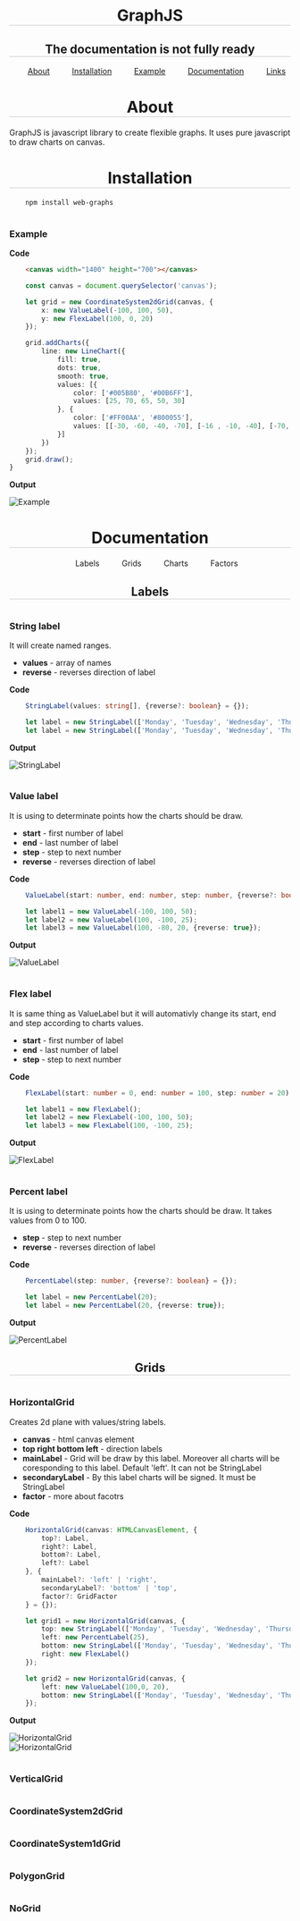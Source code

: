 <style>
    h1, h2 {
        text-align: center;
        border-bottom: 1px solid #ccc;
    }
    h3 {
        padding-top: 15px;
    }
    h4 {
        text-align: center;
    }
    img {
        margin: auto;
        display: block;
        max-width: 1000px;
    }
    nav ul {
        display: flex;
        justify-content: center;
        list-style-type: none;
    }
    nav a {
        padding: 10px 20px;
    }
</style>

# GraphJS

## The documentation is not fully ready

<nav>
    <ul>
        <li><a href="#about">About</a></li>
        <li><a href="#installation">Installation</a></li>
        <li><a href="#example">Example</a></li>
        <li><a href="#documentation">Documentation</a></li>
        <li><a href="#">Links</a></li>
    </ul>
</nav>

<h1 id="about">About</h1>

GraphJS is javascript library to create flexible graphs. It uses pure javascript to draw charts on canvas.

<h1 id="installation">Installation</h1>

```bash
    npm install web-graphs
```

<h3 id="example">Example</h3>

**Code**

```HTML
    <canvas width="1400" height="700"></canvas>
```

```typescript
    const canvas = document.querySelector('canvas');

    let grid = new CoordinateSystem2dGrid(canvas, {
        x: new ValueLabel(-100, 100, 50),
        y: new FlexLabel(100, 0, 20)
    });

    grid.addCharts({
        line: new LineChart({
            fill: true,
            dots: true,
            smooth: true,
            values: [{
                color: ['#005B80', '#00B6FF'],
                values: [25, 70, 65, 50, 30]
            }, {
                color: ['#FF00AA', '#800055'],
                values: [[-30, -60, -40, -70], [-16 , -10, -40], [-70, -65, -65, -100, -90], [-70, -75, -85], -70]
            }]
        })
    });
    grid.draw();
}
```

**Output**

![Example](./img/example.png)

<h1 id="documentation">Documentation</h1>

<nav>
    <ul>
        <li><a>Labels</a></li>
        <li><a>Grids</a></li>
        <li><a>Charts</a></li>
        <li><a>Factors</a></li>
    </ul>
</nav>

## Labels

### **String label**
It will create named ranges.

* **values** - array of names
* **reverse** - reverses direction of label

**Code**
```typescript
    StringLabel(values: string[], {reverse?: boolean} = {});

    let label = new StringLabel(['Monday', 'Tuesday', 'Wednesday', 'Thursday', 'Friday', 'Saturday', 'Sunday']);
    let label = new StringLabel(['Monday', 'Tuesday', 'Wednesday', 'Thursday', 'Friday', 'Saturday', 'Sunday'], {reverse: true});
```

**Output**

![StringLabel](./img/string-label.png)

### **Value label**
It is using to determinate points how the charts should be draw.

* **start** - first number of label
* **end** - last number of label
* **step** - step to next number
* **reverse** - reverses direction of label

**Code**
```typescript
    ValueLabel(start: number, end: number, step: number, {reverse?: boolean} = {});

    let label1 = new ValueLabel(-100, 100, 50);
    let label2 = new ValueLabel(100, -100, 25);
    let label3 = new ValueLabel(100, -80, 20, {reverse: true});
```

**Output**

![ValueLabel](./img/value-label.png)

### **Flex label**
It is same thing as ValueLabel but it will automativly change its start, end and step according to charts values.

* **start** - first number of label
* **end** - last number of label
* **step** - step to next number

**Code**
```typescript
    FlexLabel(start: number = 0, end: number = 100, step: number = 20);

    let label1 = new FlexLabel();
    let label2 = new FlexLabel(-100, 100, 50);
    let label3 = new FlexLabel(100, -100, 25);
```

**Output**

![FlexLabel](./img/value-label.png)

### **Percent label**
It is using to determinate points how the charts should be draw. It takes values from 0 to 100.

* **step** - step to next number
* **reverse** - reverses direction of label

**Code**
```typescript
    PercentLabel(step: number, {reverse?: boolean} = {});

    let label = new PercentLabel(20);
    let label = new PercentLabel(20, {reverse: true});
```

**Output**

![PercentLabel](./img/percent-label.png)

## Grids

### HorizontalGrid

Creates 2d plane with values/string labels.

* **canvas** - html canvas element
* **top right bottom left** - direction labels
* **mainLabel** - Grid will be draw by this label. Moreover all charts will be coresponding to this label. Default 'left'. It can not be StringLabel
* **secondaryLabel** - By this label charts will be signed. It must be StringLabel
* **factor** - <a>more about facotrs</a>

**Code**
```typescript
    HorizontalGrid(canvas: HTMLCanvasElement, {
        top?: Label,
        right?: Label,
        bottom?: Label,
        left?: Label
    }, {
        mainLabel?: 'left' | 'right',
        secondaryLabel?: 'bottom' | 'top',
        factor?: GridFactor
    } = {});

    let grid1 = new HorizontalGrid(canvas, {
        top: new StringLabel(['Monday', 'Tuesday', 'Wednesday', 'Thursday', 'Friday', 'Saturday', 'Sunday'], {reverse: true}),
        left: new PercentLabel(25),
        bottom: new StringLabel(['Monday', 'Tuesday', 'Wednesday', 'Thursday', 'Friday', 'Saturday', 'Sunday']),
        right: new FlexLabel()
    });

    let grid2 = new HorizontalGrid(canvas, {
        left: new ValueLabel(100,0, 20),
        bottom: new StringLabel(['Monday', 'Tuesday', 'Wednesday', 'Thursday', 'Friday', 'Saturday', 'Sunday']),
    });
```

**Output**

<!-- <section class="img-box"> -->
![HorizontalGrid](./img/horizontal-grid1.png)
![HorizontalGrid](./img/horizontal-grid2.png)
<!-- </section> -->
### VerticalGrid
### CoordinateSystem2dGrid
### CoordinateSystem1dGrid
### PolygonGrid
### NoGrid 